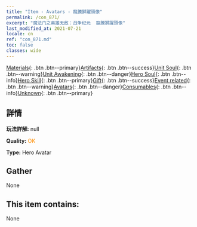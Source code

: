 ```yaml
---
title: "Item - Avatars - 龍騰獅躍頭像"
permalink: /con_871/
excerpt: "魔法门之英雄无敌：战争纪元  龍騰獅躍頭像"
last_modified_at: 2021-07-21
locale: cn
ref: "con_871.md"
toc: false
classes: wide
---
```

 [Materials](/ItemsCN/){: .btn .btn--primary}[Artifacts](/ItemsCN/Artifacts/){: .btn .btn--success}[Unit Soul](/ItemsCN/UnitSoul/){: .btn .btn--warning}[Unit Awakening](/ItemsCN/UnitAwakening/){: .btn .btn--danger}[Hero Soul](/ItemsCN/HeroSoul/){: .btn .btn--info}[Hero Skill](/ItemsCN/HeroSkill/){: .btn .btn--primary}[Gift](/ItemsCN/Gift/){: .btn .btn--success}[Event related](/ItemsCN/Events/){: .btn .btn--warning}[Avatars](/ItemsCN/Avatars/){: .btn .btn--danger}[Consumables](/ItemsCN/Consumables/){: .btn .btn--info}[Unknown](/ItemsCN/Unknown/){: .btn .btn--primary}

## 詳情
 **玩法詳解:** null

 **Quality:** <span style="color: #FF8C00">OK</span>

 **Type:** Hero Avatar

## Gather

  None

## This item contains:

  None

